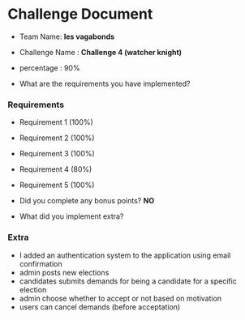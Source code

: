 # Challenge Document

- Team Name: **les vagabonds**
- Challenge Name : **Challenge 4 (watcher knight)**

- percentage : 90%

- What are the requirements you have implemented?

### Requirements

- Requirement 1 (100%)
- Requirement 2 (100%)
- Requirement 3 (100%)
- Requirement 4 (80%)
- Requirement 5 (100%)

- Did you complete any bonus points? **NO**

- What did you implement extra?

### Extra

- I added an authentication system to the application using email confirmation
- admin posts new elections
- candidates submits demands for being a candidate for a specific election
- admin choose whether to accept or not based on motivation
- users can cancel demands (before acceptation)
  

